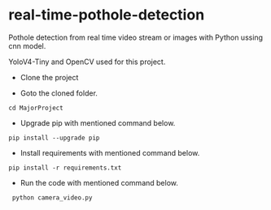 # real-time-pothole-detection
Pothole detection from real time video stream or images with Python ussing cnn model.

YoloV4-Tiny and OpenCV used for this project.

- Clone the project

- Goto the cloned folder.
```
cd MajorProject

```
- Upgrade pip with mentioned command below.
```
pip install --upgrade pip
```
- Install requirements with mentioned command below.
```
pip install -r requirements.txt
```
- Run the code with mentioned command below.

` python camera_video.py`





